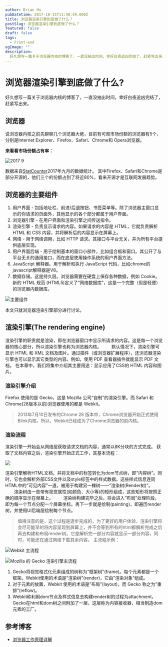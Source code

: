 ```yaml
---
author: Brian Hu
pubDatetime: 2017-10-15T11:48:49.000Z
title: 浏览器渲染引擎到底做了什么？
postSlug: 浏览器渲染引擎到底做了什么？
featured: false
draft: false
tags:
  - Front-end
ogImage: ""
description:
  好久想写一篇关于浏览器内核的博客了，一直没抽出时间，幸好白夜追凶完结了，赶紧写出来。
---
```


# 浏览器渲染引擎到底做了什么?
好久想写一篇关于浏览器内核的博客了，一直没抽出时间，幸好白夜追凶完结了，赶紧写出来。
## 浏览器
说浏览器内核之前先聊聊几个浏览器大佬，目前有可观市场份额的浏览器有5个，分别是Internet Explorer、Firefox、Safari、Chrome和 Opera浏览器。

**来看看市场份额占有率：**

![2017 9](https://res.cloudinary.com/dewu7okpv/image/upload/v1675672900/blog/4337988-87beea8fe8662b1e.png_wgjib8.png)

数据来自[StatCounter](http://gs.statcounter.com/)2017年九月的数据统计。
其中Firefox、Safari和Chrome是部分开源的，他们三个的份额占到了将近80%，看来开源才是互联网发展趋势。
## 浏览器的主要组件
1. 用户界面 - 包括地址栏、前进/后退按钮、书签菜单等。除了浏览器主窗口显示的你请求的页面外，其他显示的各个部分都属于用户界面。
2. 浏览器引擎 - 在用户界面和渲染引擎之间传送指令。
3. 渲染引擎 - 负责显示请求的内容。如果请求的内容是 HTML，它就负责解析 HTML 和 CSS 内容，并将解析后的内容显示在屏幕上。
4. 网络 - 用于网络调用，比如 HTTP 请求。其接口与平台无关，并为所有平台提供底层实现。
5. 用户界面后端 - 用于绘制基本的窗口小部件，比如组合框和窗口。其公开了与平台无关的通用接口，而在底层使用操作系统的用户界面方法。
6. JavaScript 解释器。用于解析和执行 JavaScript 代码，比如chrome的javascript解释器是V8。
7. 数据存储。这是持久层。浏览器需要在硬盘上保存各种数据，例如 Cookie。新的 HTML 规范 (HTML5)定义了“网络数据库”，这是一个完整（但是轻便）的浏览器内数据库。

![主要组件](https://res.cloudinary.com/dewu7okpv/image/upload/v1675672918/blog/4337988-99ede67c3fd05b73.png_dk5q70.png)

本文只就浏览器渲染引擎部分进行讨论。
## 渲染引擎(The rendering engine)
渲染引擎的职责就是渲染，即在浏览器窗口中显示所请求的内容。这是每一个浏览器的核心部分，所以渲染引擎也称为浏览器内核。
　　默认情况下，渲染引擎可显示 HTML 和 XML 文档及图片。通过插件（或浏览器扩展程序），还浏览器渲染引擎也可以显示其它类型的内容。例如，使用 PDF 查看器插件就能显示 PDF 文档。
在本章中，我们将集中介绍其主要用途：显示应用了CSS的 HTML 内容和图片。
### 渲染引擎介绍
Firefox 使用的是 Gecko，这是 Mozilla 公司“自制”的渲染引擎。而 Safari 和 Chrome(28版本以前)浏览器使用的都是 Webkit。
>2013年7月10日发布的Chrome 28 版本中，Chrome浏览器开始正式使用Blink内核。所以，Webkit已经成为了Chrome浏览器的前内核。
### 渲染流程
渲染引擎一开始会从网络层获取请求文档的内容，通常以8K分块的方式完成。 
获取了文档内容之后，渲染引擎开始正式工作，其基本流程：

![](https://res.cloudinary.com/dewu7okpv/image/upload/v1675672935/blog/4337988-0460d9f8011b1ed8.png_wmtyan.png)

渲染引擎解析HTML文档，并将文档中的标签转化为dom节点树，即”内容树”。同时，它也会解析外部CSS文件以及style标签中的样式数据。这些样式信息连同HTML中的”可见内容”一道，被用于构建另一棵树——”渲染树(Render树)”。
　　渲染树由一些带有视觉属性(如颜色、大小等)的矩形组成，这些矩形将按照正确的顺序显示在频幕上。
　　渲染树构建完毕之后，将会进入”布局”处理阶段，即为每一个节点分配一个屏幕坐标。再下一步就是绘制(painting)，即遍历render树，并使用UI后端层绘制每个节点。
>值得注意的是，这个过程是逐步完成的，为了更好的用户体验，渲染引擎将会尽可能早的将内容呈现到屏幕上，并不会等到所有的html都解析完成之后再去构建和布局render树。它是解析完一部分内容就显示一部分内容，同时，可能还在通过网络下载其余内容。
主流程示例：

![Webkit 主流程](https://res.cloudinary.com/dewu7okpv/image/upload/v1675672979/blog/4337988-337ce481d84a70a8.png_p7jopp.png)

![Mozilla 的 Gecko 渲染引擎主流程](https://res.cloudinary.com/dewu7okpv/image/upload/v1675672994/blog/4337988-d8ac3418dce95e3f.png_lcwmwj.png)
1. Gecko将视觉格式化元素组成的树称为”框架树”(frame)。每个元素都是一个框架。Webkit使用的术语是”渲染树”(render)，它由”渲染对象”组成。
2. 对于元素的放置，Webkit 使用的术语是”布局”(layout)，而 Gecko 称之为”重排”(reflow)。
3. Webkit称利用dom节点及样式信息去构建render树的过程为attachment，Gecko在html和dom树之间附加了一层，这层称为内容接收器，相当制造dom元素的工厂。
## 参考博客
- [浏览器工作原理详解](http://blog.csdn.net/u010794365/article/details/77982768)